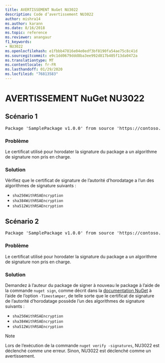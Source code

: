 ```yaml
---
title: AVERTISSEMENT NuGet NU3022
description: Code d’avertissement NU3022
author: mishra14
ms.author: karann
ms.date: 8/16/2018
ms.topic: reference
ms.reviewer: anangaur
f1_keywords:
- NU3022
ms.openlocfilehash: e1fbbb47816e04e0edf3bf8190fa54ae75c8c41d
ms.sourcegitcommit: e9c1dd0679ddd8ba3ee992d817b405f13da0472a
ms.translationtype: MT
ms.contentlocale: fr-FR
ms.lasthandoff: 01/29/2020
ms.locfileid: "76813583"
---
```

# <a name="nuget-warning-nu3022"></a>AVERTISSEMENT NuGet NU3022

## <a name="scenario-1"></a>Scénario 1

<pre>Package 'SamplePackage v1.0.0' from source 'https://contoso.com/index.json': The primary signature's timestamp certificate has an unsupported signature algorithm.</pre>

### <a name="issue"></a>Problème

Le certificat utilisé pour horodater la signature du package a un algorithme de signature non pris en charge.


### <a name="solution"></a>Solution

Vérifiez que le certificat de signature de l’autorité d’horodatage a l’un des algorithmes de signature suivants : 
* `sha256WithRSAEncryption`
* `sha384WithRSAEncryption`
* `sha512WithRSAEncryption`



## <a name="scenario-2"></a>Scénario 2

<pre>Package 'SamplePackage v1.0.0' from source 'https://contoso.com/index.json': The timestamp certificate has an unsupported signature algorithm (SHA1). The following algorithms are supported: SHA256RSA, SHA384RSA, SHA512RSA.</pre>

### <a name="issue"></a>Problème

Le certificat utilisé pour horodater la signature du package a un algorithme de signature non pris en charge.


### <a name="solution"></a>Solution

Demandez à l’auteur du package de signer à nouveau le package à l’aide de la commande `nuget sign`, comme décrit dans la [documentation NuGet](../../create-packages/sign-a-package.md) à l’aide de l’option `-Timestamper`, de telle sorte que le certificat de signature de l’autorité d’horodatage possède l’un des algorithmes de signature suivants :
* `sha256WithRSAEncryption`
* `sha384WithRSAEncryption`
* `sha512WithRSAEncryption`


> [!Note]
> Lors de l’exécution de la commande `nuget verify -signatures`, NU3022 est déclenché comme une erreur. Sinon, NU3022 est déclenché comme un avertissement.

